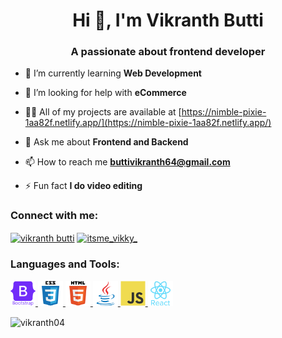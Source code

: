 <h1 align="center">Hi 👋, I'm Vikranth Butti</h1>
<h3 align="center">A passionate about frontend developer</h3>

- 🌱 I’m currently learning **Web Development**

- 🤝 I’m looking for help with **eCommerce**

- 👨‍💻 All of my projects are available at [https://nimble-pixie-1aa82f.netlify.app/](https://nimble-pixie-1aa82f.netlify.app/)

- 💬 Ask me about **Frontend and Backend**

- 📫 How to reach me **buttivikranth64@gmail.com**

- ⚡ Fun fact **I do video editing**

<h3 align="left">Connect with me:</h3>
<p align="left">
<a href="https://linkedin.com/in/vikranth butti" target="blank"><img align="center" src="https://raw.githubusercontent.com/rahuldkjain/github-profile-readme-generator/master/src/images/icons/Social/linked-in-alt.svg" alt="vikranth butti" height="30" width="40" /></a>
<a href="https://instagram.com/itsme_vikky_" target="blank"><img align="center" src="https://raw.githubusercontent.com/rahuldkjain/github-profile-readme-generator/master/src/images/icons/Social/instagram.svg" alt="itsme_vikky_" height="30" width="40" /></a>
</p>

<h3 align="left">Languages and Tools:</h3>
<p align="left"> <a href="https://getbootstrap.com" target="_blank" rel="noreferrer"> <img src="https://raw.githubusercontent.com/devicons/devicon/master/icons/bootstrap/bootstrap-plain-wordmark.svg" alt="bootstrap" width="40" height="40"/> </a> <a href="https://www.w3schools.com/css/" target="_blank" rel="noreferrer"> <img src="https://raw.githubusercontent.com/devicons/devicon/master/icons/css3/css3-original-wordmark.svg" alt="css3" width="40" height="40"/> </a> <a href="https://www.w3.org/html/" target="_blank" rel="noreferrer"> <img src="https://raw.githubusercontent.com/devicons/devicon/master/icons/html5/html5-original-wordmark.svg" alt="html5" width="40" height="40"/> </a> <a href="https://www.java.com" target="_blank" rel="noreferrer"> <img src="https://raw.githubusercontent.com/devicons/devicon/master/icons/java/java-original.svg" alt="java" width="40" height="40"/> </a> <a href="https://developer.mozilla.org/en-US/docs/Web/JavaScript" target="_blank" rel="noreferrer"> <img src="https://raw.githubusercontent.com/devicons/devicon/master/icons/javascript/javascript-original.svg" alt="javascript" width="40" height="40"/> </a> <a href="https://reactjs.org/" target="_blank" rel="noreferrer"> <img src="https://raw.githubusercontent.com/devicons/devicon/master/icons/react/react-original-wordmark.svg" alt="react" width="40" height="40"/> </a> </p>

<p><img align="center" src="https://github-readme-stats.vercel.app/api/top-langs?username=vikranth04&show_icons=true&locale=en&layout=compact" alt="vikranth04" /></p>

